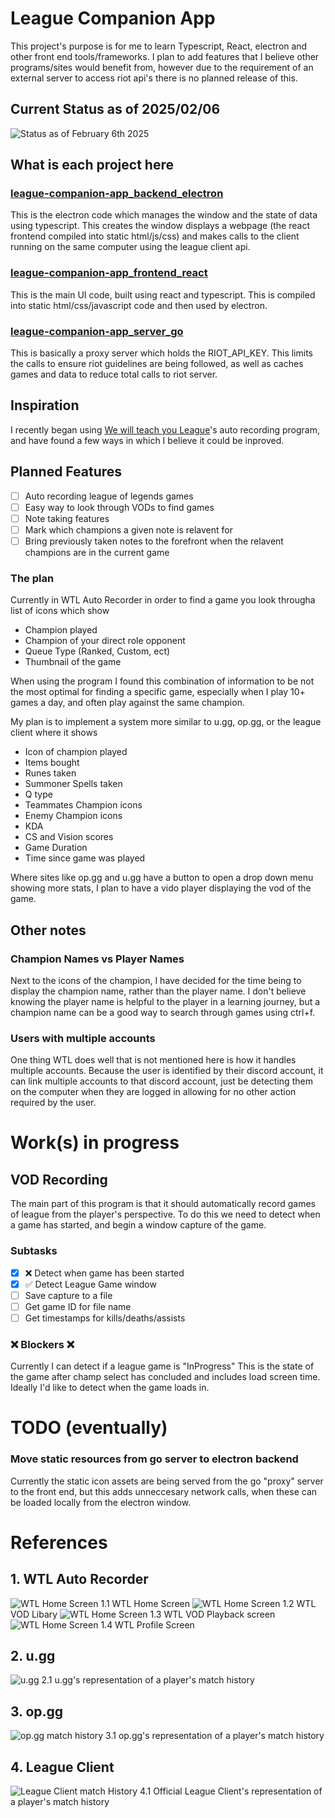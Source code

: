 # League Companion App

This project's purpose is for me to learn Typescript, React, electron and other front end tools/frameworks. I plan to add features that I believe other programs/sites would benefit from, however due to the requirement of an external server to access riot api's there is no planned release of this.

## Current Status as of 2025/02/06

![Status as of February 6th 2025](/assets/status_02_05_2025.png)

## What is each project here

### [league-companion-app_backend_electron](/league-companion-app_backend_electron/)

This is the electron code which manages the window and the state of data using typescript. This creates the window displays a webpage (the react frontend compiled into static html/js/css) and makes calls to the client running on the same computer using the league client api.

### [league-companion-app_frontend_react](/league-companion-app_frontend_react/)

This is the main UI code, built using react and typescript. This is compiled into static html/css/javascript code and then used by electron.

### [league-companion-app_server_go](/league-companion-app_server_go/)

This is basically a proxy server which holds the RIOT_API_KEY. This limits the calls to ensure riot guidelines are being followed, as well as caches games and data to reduce total calls to riot server.

## Inspiration

I recently began using [We will teach you League](https://weteachleague.com/)'s auto recording program, and have found a few ways in which I believe it could be inproved.

## Planned Features

- [ ] Auto recording league of legends games
- [ ] Easy way to look through VODs to find games
- [ ] Note taking features
- [ ] Mark which champions a given note is relavent for
- [ ] Bring previously taken notes to the forefront when the relavent champions are in the current game

### The plan

Currently in WTL Auto Recorder in order to find a game you look througha list of icons which show

- Champion played
- Champion of your direct role opponent
- Queue Type (Ranked, Custom, ect)
- Thumbnail of the game

When using the program I found this combination of information to be not the most optimal for finding a specific game, especially when I play 10+ games a day, and often play against the same champion.

My plan is to implement a system more similar to u.gg, op.gg, or the league client where it shows

- Icon of champion played
- Items bought
- Runes taken
- Summoner Spells taken
- Q type
- Teammates Champion icons
- Enemy Champion icons
- KDA
- CS and Vision scores
- Game Duration
- Time since game was played

Where sites like op.gg and u.gg have a button to open a drop down menu showing more stats, I plan to have a vido player displaying the vod of the game.

## Other notes

### Champion Names vs Player Names

Next to the icons of the champion, I have decided for the time being to display the champion name, rather than the player name. I don't believe knowing the player name is helpful to the player in a learning journey, but a champion name can be a good way to search through games using ctrl+f.

### Users with multiple accounts

One thing WTL does well that is not mentioned here is how it handles multiple accounts. Because the user is identified by their discord account, it can link multiple accounts to that discord account, just be detecting them on the computer when they are logged in allowing for no other action required by the user.

# Work(s) in progress

## VOD Recording

The main part of this program is that it should automatically record games of league from the player's perspective. To do this we need to detect when a game has started, and begin a window capture of the game.

### Subtasks

- [x] ❌ Detect when game has been started
- [x] ✅ Detect League Game window
- [ ] Save capture to a file
- [ ] Get game ID for file name
- [ ] Get timestamps for kills/deaths/assists

### ❌ Blockers ❌

Currently I can detect if a league game is "InProgress" This is the state of the game after champ select has concluded and includes load screen time. Ideally I'd like to detect when the game loads in.

# TODO (eventually)

### Move static resources from go server to electron backend

Currently the static icon assets are being served from the go "proxy" server to the front end, but this adds unneccesary network calls, when these can be loaded locally from the electron window.

# References

## 1. WTL Auto Recorder

![WTL Home Screen](/assets/1_1_wtl_home_screen.png)
1.1 WTL Home Screen
![WTL Home Screen](/assets/1_2_wtl_vod_library.png)
1.2 WTL VOD Libary
![WTL Home Screen](/assets/1_3_wtl_vod_playback.png)
1.3 WTL VOD Playback screen
![WTL Home Screen](/assets/1_4_wtl_profile_screen.png)
1.4 WTL Profile Screen

## 2. u.gg

![u.gg](/assets/2_1_u_gg_match_history.png)
2.1 u.gg's representation of a player's match history

## 3. op.gg

![op.gg match history](/assets/3_1_op_gg_match_history.png)
3.1 op.gg's representation of a player's match history

## 4. League Client

![League Client match History](/assets/4_1_league_client_match_history.png)
4.1 Official League Client's representation of a player's match history
